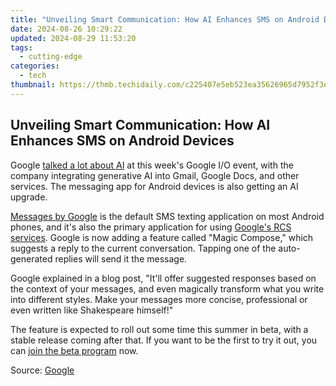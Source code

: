 ```yaml
---
title: "Unveiling Smart Communication: How AI Enhances SMS on Android Devices"
date: 2024-08-26 10:29:22
updated: 2024-08-29 11:53:20
tags:
  - cutting-edge
categories:
  - tech
thumbnail: https://thmb.techidaily.com/c225407e5eb523ea35626965d7952f3e8eff461a435028604a3c634507f598f5.png
---
```


## Unveiling Smart Communication: How AI Enhances SMS on Android Devices

Google [talked a lot about AI](https://visual-screen-recording.techidaily.com/updated-comprehensive-guide-to-capturing-lol-showdowns-for-2024/) at this week's Google I/O event, with the company integrating generative AI into Gmail, Google Docs, and other services. The messaging app for Android devices is also getting an AI upgrade.

[Messages by Google](https://messages.google.com/) is the default SMS texting application on most Android phones, and it's also the primary application for using [Google's RCS services](https://vp-tips.techidaily.com/in-2024-top-win-friendly-art-programs-all-free-and-subscription-options/). Google is now adding a feature called "Magic Compose," which suggests a reply to the current conversation. Tapping one of the auto-generated replies will send it the message.

 Google explained in a blog post, "It'll offer suggested responses based on the context of your messages, and even magically transform what you write into different styles. Make your messages more concise, professional or even written like Shakespeare himself!"

 The feature is expected to roll out some time this summer in beta, with a stable release coming after that. If you want to be the first to try it out, you can [join the beta program](https://support.google.com/messages/answer/9131090?hl=en) now.

 Source: [Google](https://blog.google/products/android/new-android-features-generative-ai/#:~:text=Level%20up%20your%20conversations%20with%20Messages)

<ins class="adsbygoogle"
     style="display:block"
     data-ad-format="autorelaxed"
     data-ad-client="ca-pub-7571918770474297"
     data-ad-slot="1223367746"></ins>



<ins class="adsbygoogle"
     style="display:block"
     data-ad-client="ca-pub-7571918770474297"
     data-ad-slot="8358498916"
     data-ad-format="auto"
     data-full-width-responsive="true"></ins>
